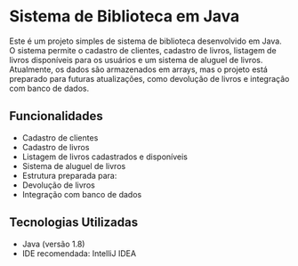 # Sistema de Biblioteca em Java

Este é um projeto simples de sistema de biblioteca desenvolvido em Java. O sistema permite o cadastro de clientes, cadastro de livros, listagem de livros disponíveis para os usuários e um sistema de aluguel de livros. Atualmente, os dados são armazenados em arrays, mas o projeto está preparado para futuras atualizações, como devolução de livros e integração com banco de dados.

## Funcionalidades

- Cadastro de clientes
- Cadastro de livros
- Listagem de livros cadastrados e disponíveis
- Sistema de aluguel de livros
- Estrutura preparada para:
- Devolução de livros
- Integração com banco de dados

## Tecnologias Utilizadas

- Java (versão 1.8)
- IDE recomendada: IntelliJ IDEA
